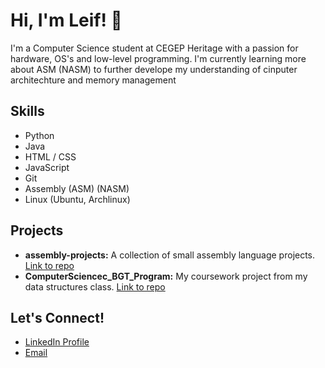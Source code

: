 # Hi, I'm Leif! 👋

I'm a Computer Science student at CEGEP Heritage with a passion for hardware, OS's and low-level programming.  I'm currently learning more about ASM (NASM) to further develope my understanding of cinputer architechture and memory management

## Skills

*   Python
*   Java
*   HTML / CSS
*   JavaScript
*   Git
*   Assembly (ASM) (NASM)
*   Linux (Ubuntu, Archlinux)

## Projects

*   **assembly-projects:** A collection of small assembly language projects. [Link to repo](https://github.com/QuarterSalt/assembly-projects)
*   **ComputerSciencec\_BGT\_Program:**  My coursework project from my data structures class. [Link to repo](https://github.com/QuarterSalt/ComputerSciencec_BGT_Program)

## Let's Connect!

*   [LinkedIn Profile](https://www.linkedin.com/in/leif-olson-a5b37534b/)
*   [Email](leifpeterolson@gmail.com)
